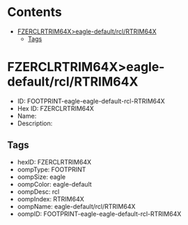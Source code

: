 



Contents
========

* [FZERCLRTRIM64X>eagle-default/rcl/RTRIM64X](#fzerclrtrim64xeagle-defaultrclrtrim64x)
	* [Tags](#tags)

# FZERCLRTRIM64X>eagle-default/rcl/RTRIM64X

- ID: FOOTPRINT-eagle-eagle-default-rcl-RTRIM64X
- Hex ID: FZERCLRTRIM64X
- Name: 
- Description: 

## Tags

- hexID: FZERCLRTRIM64X
- oompType: FOOTPRINT
- oompSize: eagle
- oompColor: eagle-default
- oompDesc: rcl
- oompIndex: RTRIM64X
- oompName: eagle-default/rcl/RTRIM64X
- oompID: FOOTPRINT-eagle-eagle-default-rcl-RTRIM64X
